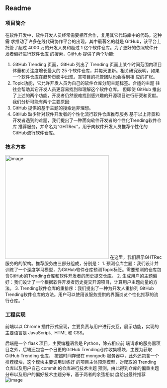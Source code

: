 ## Readme
### **项目简介**
在软件开发中，软件开发人员经常需要相互合作，复用其它代码库中的代码。这种需 求推动了许多在线代码协作平台的出现，其中最著名的就是 GitHub，该平台上托管了超过 4000 万的开发人员和超过 1 亿个软件仓库。为了更好的依照软件开发者偏好进行软件仓库 的搜索，GitHub 提供了两个功能:
1.	GitHub Trending 页面，GitHub 列出了 Trending 页面上某个时间范围内项目体量和关注度增长最大的 25 个软件仓库，并每天更新。相关研究表明，如果一个软件仓库在趋势页面中出现，其项目的托管团队也会得到相 应的扩张。
2.	 Topic功能，它允许开发人员为自己的软件仓库分配主题标签。合适的主题 往往会帮助其它开发人员更容易找到和理解这个软件仓库。 
但即使 GitHub 推出了上述的两个功能，开发者仍然很难找到感兴趣的开源项目进行研究和贡献。 我们分析可能有两个主要原因:
1.	GitHub 提供的基于主题的搜索远非理想。
2.	GitHub 缺少针对软件开发者的个性化流行软件仓库推荐服务
基于以上背景和开发者遇到的难题，我们提出了一种面向软件开发者的个性化Trending软件仓库 推荐服务，并命名为“GHTRec”，用于向软件开发人员推荐个性化的 GitHub流行软件仓库。

### **技术方案**
<img width="333" alt="image" src="https://user-images.githubusercontent.com/21121412/204554304-ace98dc3-c465-449e-960d-17e5c15adfb7.png">
在这里，我们展示GHTRec服务的的架构。推荐服务由三部分组成，分别是：
1.  预测仓库主题：我们设计并训练了一个深度学习模型，为GitHub软件仓库预测Topic标签。需要预测的仓库包含GitHub的Trending仓库和软件开发者的历史提交仓库。
2. 生成用户的主题偏好：我们设计了一个根据软件开发者历史提交开源项目，计算用户主题向量的方法。
3. Trending软件仓库的重排序：我们提出了一种为开发人重排列 GitHub Trending软件仓库的方法。用户可以使用该服务提供的界面浏览个性化推荐的流行仓库。‘

### **工程实现**
前端以以 Chrome 插件形式呈现，主要负责与用户进行交互，展示功能，实现的主要语言是 JavaScript、HTML 和 CSS。

后端是一个 flask 项目，主要编程语言是 Python，除去相应前 端请求的服务器项目之外，后端还包含一个日更的GitHub Trending仓库收集模块，主要为获取 GitHub Trending 仓库， 按照时间存储在 mongodb 服务器中，此外还包含一个推荐模块，这个模块主要调用训练好 的项目主体预测模型，对爬取的 Trending 仓库以及用户自己 commit 的仓库进行技术主题 预测，由此得到仓库的偏重主题分布以及用户的偏好技术主题分布，基于两者的余弦相似 度给出最终推荐
![image](https://user-images.githubusercontent.com/21121412/204554531-a0ce0b7b-cc3c-4d59-ae8c-a191bc0f55fa.png)
